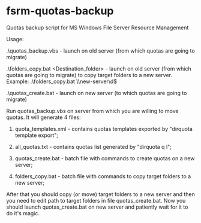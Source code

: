 fsrm-quotas-backup
==================

Quotas backup script for MS Windows File Server Resource Management

Usage:

.\quotas_backup.vbs - launch on old server (from which quotas are going to migrate)

.\folders_copy.bat <Destination_folder> - launch on old server (from which quotas
are going to migrate) to copy target folders to a new server.
Example: .\folders_copy.bat \\\new-server\d$

.\quotas_create.bat - launch on new server (to which quotas are going to migrate)


Run quotas_backup.vbs on server from which you are willing to move quotas.
It will generate 4 files:

1) quota_templates.xml - contains quotas templates exported by "dirquota template export";

2) all_quotas.txt - contains quotas list generated by "dirquota q l";

3) quotas_create.bat - batch file with commands to create quotas on a new server;

4) folders_copy.bat - batch file with commands to copy target folders to a new server;


After that you should copy (or move) target folders to a new server and then
you need to edit path to target folders in file quotas_create.bat. Now you
should launch quotas_create.bat on new server and patiently wait for it to do
it's magic.
